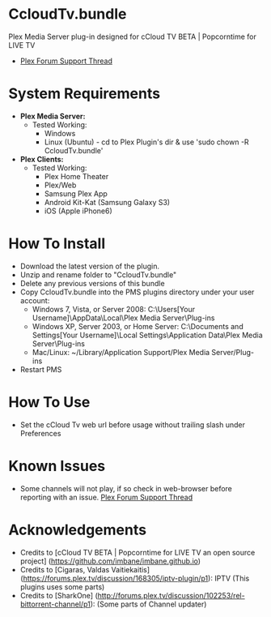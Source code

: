 CcloudTv.bundle
===================

Plex Media Server plug-in designed for cCloud TV BETA | Popcorntime for LIVE TV

- [Plex Forum Support Thread](http://forums.plex.tv/discussion/166602/rel-ccloudtv-channel-iptv/p1)

System Requirements
===================

- **Plex Media Server:**
	- Tested Working:
		- Windows
		- Linux (Ubuntu) - cd to Plex Plugin's dir & use 'sudo chown -R CcloudTv.bundle'
- **Plex Clients:**
	- Tested Working:
		- Plex Home Theater
		- Plex/Web
		- Samsung Plex App
		- Android Kit-Kat (Samsung Galaxy S3)
		- iOS (Apple iPhone6)

How To Install
==============

- Download the latest version of the plugin.
- Unzip and rename folder to "CcloudTv.bundle"
- Delete any previous versions of this bundle
- Copy CcloudTv.bundle into the PMS plugins directory under your user account:
	- Windows 7, Vista, or Server 2008: 
		C:\Users[Your Username]\AppData\Local\Plex Media Server\Plug-ins
	- Windows XP, Server 2003, or Home Server: 
		C:\Documents and Settings[Your Username]\Local Settings\Application Data\Plex Media Server\Plug-ins
	- Mac/Linux: 
        ~/Library/Application Support/Plex Media Server/Plug-ins
- Restart PMS

How To Use
==============

- Set the cCloud Tv web url before usage without trailing slash under Preferences

Known Issues
==============

- Some channels will not play, if so check in web-browser before reporting with an issue.
[Plex Forum Support Thread](http://forums.plex.tv/discussion/166602/rel-ccloudtv-channel-iptv/p1)

Acknowledgements
==============

- Credits to [cCloud TV BETA | Popcorntime for LIVE TV an open source project] (https://github.com/imbane/imbane.github.io)
- Credits to [Cigaras, Valdas Vaitiekaitis] (https://forums.plex.tv/discussion/168305/iptv-plugin/p1): IPTV (This plugins uses some parts)
- Credits to [SharkOne] (http://forums.plex.tv/discussion/102253/rel-bittorrent-channel/p1): (Some parts of Channel updater)